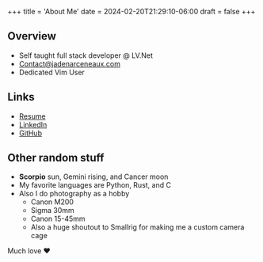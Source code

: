 +++
title = 'About Me'
date = 2024-02-20T21:29:10-06:00
draft = false
+++
## Overview
- Self taught full stack developer @ LV.Net
- Contact@jadenarceneaux.com
- Dedicated Vim User

## Links
- [Resume](/Resume.pdf)
- [LinkedIn](https://www.linkedin.com/in/jaden-arceneaux/)
- [GitHub](https://github.com/jadens-arc)

## Other random stuff
- **Scorpio** sun, Gemini rising, and Cancer moon
- My favorite languages are Python, Rust, and C
- Also I do photography as a hobby
  - Canon M200
  - Sigma 30mm
  - Canon 15-45mm
  - Also a huge shoutout to Smallrig for making me a custom camera cage

Much love ❤️